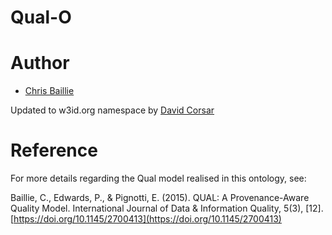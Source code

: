 Qual-O
======
# Author
* [Chris Baillie](https://github.com/cbaillie)

Updated to w3id.org namespace by [David Corsar](https://github.com/dcorsar)

# Reference
For more details regarding the Qual model realised in this ontology, see:

Baillie, C., Edwards, P., & Pignotti, E. (2015). QUAL: A Provenance-Aware Quality Model. International Journal of Data & Information Quality, 5(3), [12]. [https://doi.org/10.1145/2700413](https://doi.org/10.1145/2700413)